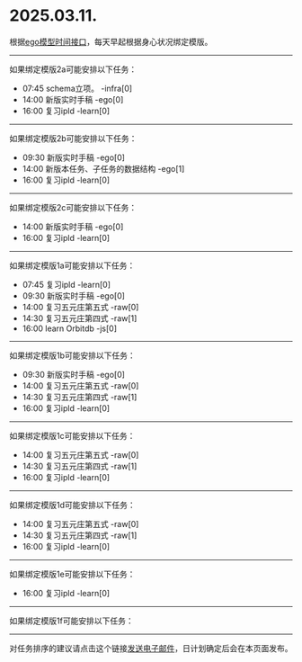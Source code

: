 # 2025.03.11.

根据[ego模型时间接口](https://gitee.com/hyg/blog/blob/master/timeflow.md)，每天早起根据身心状况绑定模版。

---
如果绑定模版2a可能安排以下任务：

- 07:45	schema立项。 -infra[0]
- 14:00	新版实时手稿 -ego[0]
- 16:00	复习ipld -learn[0]

---
如果绑定模版2b可能安排以下任务：

- 09:30	新版实时手稿 -ego[0]
- 14:00	新版本任务、子任务的数据结构 -ego[1]
- 16:00	复习ipld -learn[0]

---
如果绑定模版2c可能安排以下任务：

- 14:00	新版实时手稿 -ego[0]
- 16:00	复习ipld -learn[0]

---
如果绑定模版1a可能安排以下任务：

- 07:45	复习ipld -learn[0]
- 09:30	新版实时手稿 -ego[0]
- 14:00	复习五元庄第五式 -raw[0]
- 14:30	复习五元庄第四式 -raw[1]
- 16:00	learn Orbitdb -js[0]

---
如果绑定模版1b可能安排以下任务：

- 09:30	新版实时手稿 -ego[0]
- 14:00	复习五元庄第五式 -raw[0]
- 14:30	复习五元庄第四式 -raw[1]
- 16:00	复习ipld -learn[0]

---
如果绑定模版1c可能安排以下任务：

- 14:00	复习五元庄第五式 -raw[0]
- 14:30	复习五元庄第四式 -raw[1]
- 16:00	复习ipld -learn[0]

---
如果绑定模版1d可能安排以下任务：

- 14:00	复习五元庄第五式 -raw[0]
- 14:30	复习五元庄第四式 -raw[1]
- 16:00	复习ipld -learn[0]

---
如果绑定模版1e可能安排以下任务：

- 16:00	复习ipld -learn[0]

---
如果绑定模版1f可能安排以下任务：


---
对任务排序的建议请点击这个链接<a href="mailto:huangyg@mars22.com?subject=关于2025.03.11.任务排序的建议&body=date: 2025.03.11.%0D%0Afile: ../../blog/release/time/d.20250311.md%0D%0A---请勿修改邮件主题及以上内容---%0D%0A">发送电子邮件</a>，日计划确定后会在本页面发布。